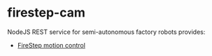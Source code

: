 # firestep-cam
NodeJS REST service for semi-autonomous factory robots provides:

* [FireStep motion control](../FireStep/wiki)

